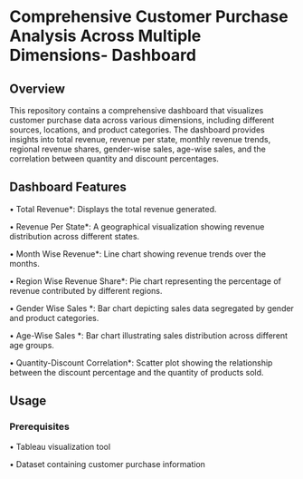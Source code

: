 # Comprehensive Customer Purchase Analysis Across Multiple Dimensions- Dashboard

## Overview

This repository contains a comprehensive dashboard that visualizes customer purchase data across various dimensions, including different sources, locations, and product categories. The dashboard provides insights into total revenue, revenue per state, monthly revenue trends, regional revenue shares, gender-wise sales, age-wise sales, and the correlation between quantity and discount percentages.


## Dashboard Features

•⁠  ⁠Total Revenue*: Displays the total revenue generated.

•⁠  ⁠Revenue Per State*: A geographical visualization showing revenue distribution across different states.

•⁠  ⁠Month Wise Revenue*: Line chart showing revenue trends over the months.

•⁠  ⁠Region Wise Revenue Share*: Pie chart representing the percentage of revenue contributed by different regions.

•⁠  ⁠Gender Wise Sales *: Bar chart depicting sales data segregated by gender and product categories.

•⁠  Age-Wise Sales *: Bar chart illustrating sales distribution across different age groups.

•⁠  ⁠Quantity-Discount Correlation*: Scatter plot showing the relationship between the discount percentage and the quantity of products sold.

## Usage

### Prerequisites

•⁠  ⁠Tableau visualization tool

•⁠  ⁠Dataset containing customer purchase information

